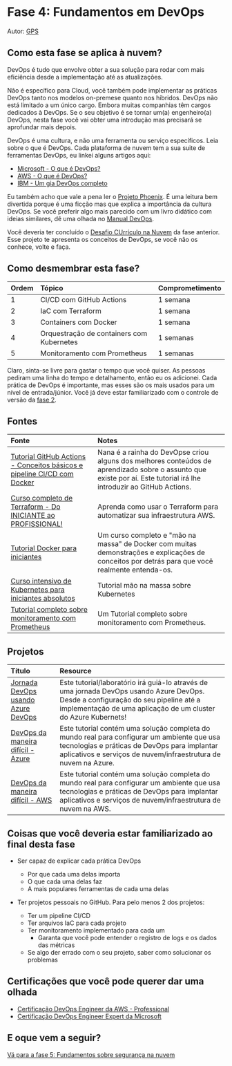 # Fase 4: Fundamentos em DevOps

Autor: [GPS](https://twitter.com/madebygps)

## Como esta fase se aplica à nuvem?

DevOps é tudo que envolve obter a sua solução para rodar com mais eficiência desde a implementação até as atualizações.

Não é específico para Cloud, você também pode implementar as práticas DevOps tanto nos modelos on-premese quanto nos híbridos. DevOps não está limitado a um único cargo. Embora muitas companhias têm cargos dedicados à DevOps. Se o seu objetivo é se tornar um(a) engenheiro(a) DevOps, nesta fase você vai obter uma introdução mas precisará se aprofundar mais depois.

DevOps é uma cultura, e não uma ferramenta ou serviço específicos. Leia sobre o que é DevOps. Cada plataforma de nuvem tem a sua suite de ferramentas DevOps, eu linkei alguns artigos aqui:

- [Microsoft - O que é DevOps?](https://azure.microsoft.com/overview/what-is-devops/#overview)
- [AWS - O que é DevOps?](https://aws.amazon.com/devops/what-is-devops/)
- [IBM - Um gia DevOps completo](https://www.ibm.com/cloud/learn/devops-a-complete-guide)

Eu também acho que vale a pena ler o [Projeto Phoenix](https://itrevolution.com/the-phoenix-project/). É uma leitura bem divertida porque é uma ficção mas que explica a importância da cultura DevOps. Se você preferir algo mais parecido com um livro didático com ideias similares, dê uma olhada no [Manual DevOps](https://itrevolution.com/the-devops-handbook/).

Você deveria ter concluído o [Desafio CUrrículo na Nuvem](https://cloudresumechallenge.dev/) da fase anterior. Esse projeto te apresenta os conceitos de DevOps, se você não os conhece, volte e faça. 

## Como desmembrar esta fase?

| Ordem | Tópico | Comprometimento |
| :---- | :----- | :-------------- |
| 1 | CI/CD com GitHub Actions | 1 semana |
| 2 | IaC com Terraform | 1 semana |
| 3 | Containers com Docker | 1 semana |
| 4 | Orquestração de containers com Kubernetes | 1 semanas |
| 5 | Monitoramento com Prometheus | 1 semanas |

Claro, sinta-se livre para gastar o tempo que você quiser. As pessoas pediram uma linha do tempo e detalhamento, então eu os adicionei. Cada prática de DevOps é importante, mas esses são os mais usados para um nível de entrada/júnior. Você já deve estar familiarizado com o controle de versão da [fase 2](../phase2/README.md).

## Fontes

| Fonte | Notes |
| :---- | :---- |
| [Tutorial GitHub Actions - Conceitos básicos e pipeline CI/CD com Docker](https://www.youtube.com/watch?v=R8_veQiYBjI)| Nana é a rainha do DevOpse criou alguns dos melhores conteúdos de aprendizado sobre o assunto que existe por aí. Este tutorial irá lhe introduzir ao GitHub Actions. |
| [Curso completo de Terraform - Do INICIANTE ao PROFISSIONAL!](https://www.youtube.com/watch?v=7xngnjfIlK4)| Aprenda como usar o Terraform para automatizar sua infraestrutura AWS. | 
| [Tutorial Docker para iniciantes](https://youtu.be/3c-iBn73dDE) | Um curso completo e "mão na massa" de Docker com muitas demonstrações e explicações de conceitos por detrás para que você realmente entenda-os. |
| [Curso intensivo de Kubernetes para iniciantes absolutos](https://youtu.be/s_o8dwzRlu4) | Tutorial mão na massa sobre Kubernetes | Aprenda Kubernetes em 1 hora - Um intensivão de Kubernetes para iniciantes. |
| [Tutorial completo sobre monitoramento com Prometheus](https://youtube.com/playlist?list=PLy7NrYWoggjxCF3av5JKwyG7FFF9eLeL4) | Um Tutorial completo sobre monitoramento com Prometheus. |


## Projetos

| Título | Resource |
| :----- | :------- |
| [Jornada DevOps usando Azure DevOps](https://github.com/thomast1906/DevOps-Journey-Using-Azure-DevOps) | Este tutorial/laboratório irá guiá-lo através de uma jornada DevOps usando Azure DevOps. Desde a configuração do seu pipeline até a implementação de uma aplicação de um cluster do Azure Kubernets! |
| [DevOps da maneira difícil - Azure](https://github.com/thomast1906/DevOps-The-Hard-Way-Azure) | Este tutorial contém uma solução completa do mundo real para configurar um ambiente que usa tecnologias e práticas de DevOps para implantar aplicativos e serviços de nuvem/infraestrutura de nuvem na Azure. |
| [DevOps da maneira difícil - AWS](https://github.com/AdminTurnedDevOps/DevOps-The-Hard-Way-AWS) | Este tutorial contém uma solução completa do mundo real para configurar um ambiente que usa tecnologias e práticas de DevOps para implantar aplicativos e serviços de nuvem/infraestrutura de nuvem na AWS. |

## Coisas que você deveria estar familiarizado ao final desta fase


- Ser capaz de explicar cada prática DevOps
  - Por que cada uma delas importa
  - O que cada uma delas faz
  - A mais populares ferramentas de cada uma delas

- Ter projetos pessoais no GitHub. Para pelo menos 2 dos projetos:
  - Ter um pipeline CI/CD
  - Ter arquivos IaC para cada projeto
  - Ter monitoramento implementado para cada um
    - Garanta que você pode entender o registro de logs e os dados das métricas
  - Se algo der errado com o seu projeto, saber como solucionar os problemas



## Certificações que você pode querer dar uma olhada

- [Certificação DevOps Engineer da AWS - Professional](https://aws.amazon.com/certification/certified-devops-engineer-professional/?ch=sec&sec=rmg&d=1)
- [Certificação DevOps Engineer Expert da Microsoft](https://docs.microsoft.com/en-us/learn/certifications/devops-engineer/)


## E oque vem a seguir?

[Vá para a fase 5: Fundamentos sobre segurança na nuvem](../pt/phase5/README.md)
